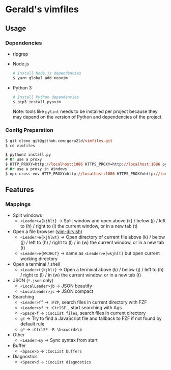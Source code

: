 # Gerald's vimfiles

## Usage

### Dependencies

- ripgrep

- Node.js

  ```sh
  # Install Node.js dependencies
  $ yarn global add neovim
  ```

- Python 3

  ```sh
  # Install Python dependencies
  $ pip3 install pynvim
  ```

  Note: tools like `pylint` needs to be installed per project because they may depend on the version of Python and dependencies of the project.

### Config Preparation

```ps
$ git clone git@github.com:gera2ld/vimfiles.git
$ cd vimfiles

$ python3 install.py
# Or use a proxy
$ HTTP_PROXY=http://localhost:1086 HTTPS_PROXY=http://localhost:1086 python3 install.py
# Or use a proxy in Windows
$ npx cross-env HTTP_PROXY=http://localhost:1086 HTTPS_PROXY=http://localhost:1086 python3 install.py
```

## Features

### Mappings

- Split windows
  - `<Leader>w{kjhlt}` -> Split window and open above (k) / below (j) / left to (h) / right to (l) the current window, or in a new tab (t)
- Open a file browser ([vim-dirvish](https://github.com/justinmk/vim-dirvish))
  - `<Leader>e{kjhlwt}` -> Open directory of current file above (k) / below (j) / left to (h) / right to (l) / in (w) the current window, or in a new tab (t)
  - `<Leader>e{WKJHLT}` -> same as `<Leader>e[wkjhlt]` but open current working directory
- Open a terminal / shell
  - `<Leader>t{kjhlt}` -> Open a terminal above (k) / below (j) / left to (h) / right to (l) / in (w) the current window, or in a new tab (t)
- JSON (`*.json` only)
  - `<LocalLeader>jb` -> JSON beautify
  - `<LocalLeader>jc` -> JSON compact
- Searching
  - `<Leader>ff` -> `:FZF`, search files in current directory with FZF
  - `<Leader>sf` -> `:CtrlSF `, start searching with Ags
  - `<Space>f` -> `:CocList files`, search files in current directory
  - `gf` -> Try to find a JavaScript file and fallback to FZF if not found by default rule
  - `g*` -> `:CtrlSF -R \b<cword>\b`
- Other
  - `<Leader>sy` -> Sync syntax from start
- Buffer
  - `<Space>b` -> `:CocList buffers`
- Diagnostics
  - `<Space>d` -> `:CocList diagnostics`
